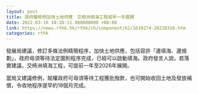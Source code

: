 ```yaml
---
layout: post
title: 政府擬修例加快土地供應　交椅洲填海工程或早一年展開
date: 2022-03-16 18:28:11.000000000 +08:00
link: https://news.rthk.hk/rthk/ch/component/k2/1639274-20220316.htm
categories: rthk
---
```


發展局建議，修訂多條法例精簡程序，加快土地供應，包括容許「邊填海、邊規劃」，政府毋須等待法定圖則程序完成，已經可以啟動填海。政府發言人說，若落實建議，交椅洲填海工程，可提前一年至2026年展開。 

當局又建議修例，賦權政府可毋須等待工程獲批撥款，也可開始收回土地及發放補償，令收地程序提早約18個月完成。
